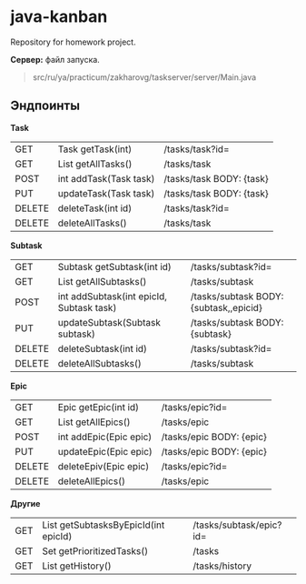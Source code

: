 # java-kanban

Repository for homework project.

**Сервер:** файл запуска.

> src/ru/ya/practicum/zakharovg/taskserver/server/Main.java

## Эндпоинты

**Task**

|        |                          |                                     |
|:-------|:-------------------------|:------------------------------------|
| GET    | Task getTask(int)        | /tasks/task?id=                     | 
| GET    | List<Task> getAllTasks() | /tasks/task                         |
| POST   | int addTask(Task task)   | /tasks/task BODY: {task}            |
| PUT    | updateTask(Task task)    | /tasks/task BODY: {task}            |
| DELETE | deleteTask(int id)       | /tasks/task?id=                     |
| DELETE | deleteAllTasks()         | /tasks/task                         |

**Subtask**

|        |                                          |                                        |
|:-------|:-----------------------------------------|:---------------------------------------|
| GET    | Subtask getSubtask(int id)               | /tasks/subtask?id=                     |
| GET    | List<Subtask> getAllSubtasks()           | /tasks/subtask                         |
| POST   | int addSubtask(int epicId, Subtask task) | /tasks/subtask BODY: {subtask,,epicid} |
| PUT    | updateSubtask(Subtask subtask)           | /tasks/subtask BODY: {subtask}         |
| DELETE | deleteSubtask(int id)                    | /tasks/subtask?id=                     |
| DELETE | deleteAllSubtasks()                      | /tasks/subtask                         |

**Epic**

|        |                          |                          |
|:-------|:-------------------------|:-------------------------|
| GET    | Epic getEpic(int id)     | /tasks/epic?id=          |
| GET    | List<Epic> getAllEpics() | /tasks/epic              |
| POST   | int addEpic(Epic epic)   | /tasks/epic BODY: {epic} |
| PUT    | updateEpic(Epic epic)    | /tasks/epic BODY: {epic} |
| DELETE | deleteEpiv(Epic epic)    | /tasks/epic?id=          |
| DELETE | deleteAllEpics()         | /tasks/epic              |

**Другие**

|     |                                               |                         |
|:----|:----------------------------------------------|:------------------------|
| GET | List<Subtask> getSubtasksByEpicId(int epicId) | /tasks/subtask/epic?id= |
| GET | Set<BaseTask> getPrioritizedTasks()           | /tasks                  |
| GET | List<BaseTask> getHistory()                   | /tasks/history          |

